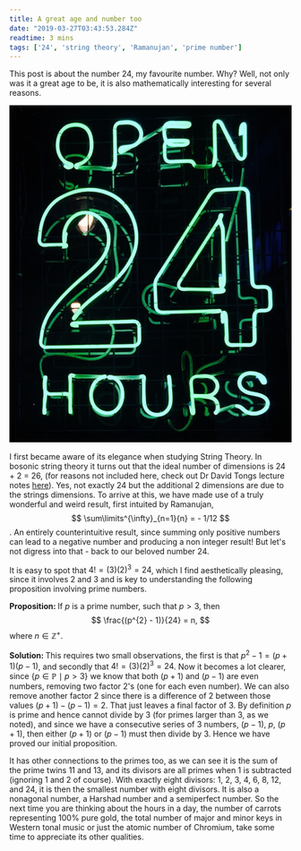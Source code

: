 ```yaml
---
title: A great age and number too
date: "2019-03-27T03:43:53.284Z"
readtime: 3 mins
tags: ['24', 'string theory', 'Ramanujan', 'prime number']
---
```


This post is about the number 24, my favourite number. Why? Well, not only was it a great age to be, it is also mathematically interesting for several reasons. 

![24](./24hours.jpg)

I first became aware of its elegance when studying String Theory. In bosonic string theory it turns out that the ideal number of dimensions is 24 + 2 = 26, (for reasons not included here, check out Dr David Tongs lecture notes [here](http://www.damtp.cam.ac.uk/user/tong/string/string.pdf)). Yes, not exactly 24 but the additional 2 dimensions are due to the strings dimensions. To arrive at this, we have made use of a truly wonderful and weird result, first intuited by Ramanujan,
$$
\sum\limits^{\infty}_{n=1}{n} = - 1/12
$$.
An entirely counterintuitive result, since summing only positive numbers can lead to a negative number and producing a non integer result! But let's not digress into that - back to our beloved number 24.

It is easy to spot that $4! = (3)(2)^{3} = 24$, which I find aesthetically pleasing, since it involves 2 and 3 and is key to understanding the following proposition involving prime numbers.

<strong><b>Proposition:</b> </strong>If $p$ is a prime number, such that $p >3$, then
$$
\frac{(p^{2} - 1)}{24} = n,
$$
where $n \in \mathbb{Z^{+}}$.<br />

<strong><b>Solution: </b></strong>This requires two small observations, the first is that $p^{2}-1 = (p+1)(p-1)$, and secondly that $4! = (3)(2)^{3} = 24$. Now it becomes a lot clearer, since $\left\{p\in\mathbb{P}\mid p > 3\right\}$ we know that both $(p+1)$ and $(p-1)$ are even numbers, removing two factor 2's (one for each even number). We can also remove another factor 2 since there is a difference of 2 between those values $(p+1)-(p-1)=2$. That just leaves a final factor of 3. By definition $p$ is prime and hence cannot divide by 3 (for primes larger than 3, as we noted), and since we have a consecutive series of 3 numbers, $(p-1)$, $p$, $(p+1)$, then either $(p+1)$ or $(p-1)$ must then divide by 3. Hence we have proved our initial proposition.

It has other connections to the primes too, as we can see it is the sum of the prime twins 11 and 13, and its divisors are all primes when 1 is subtracted (ignoring 1 and 2 of course). With exactly eight divisors: 1, 2, 3, 4, 6, 8, 12, and 24, it is then the smallest number with eight divisors. It is also a nonagonal number, a Harshad number and a semiperfect number. 
So the next time you are thinking about the hours in a day, the number of carrots representing 100% pure gold, the total number of major and minor keys in Western tonal music or just the atomic number of Chromium, take some time to appreciate its other qualities. 

